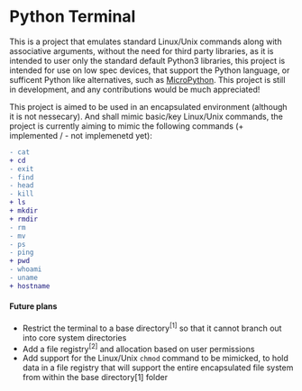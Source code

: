 # Python Terminal
This is a project that emulates standard Linux/Unix commands along with associative arguments, without the need for third party libraries, as it is intended to user only the standard default Python3 libraries, this project is intended for use on low spec devices, that support the Python language, or sufficent Python like alternatives, such as [MicroPython](https://github.com/micropython/micropython). This project is still in development, and any contributions would be much appreciated!

This project is aimed to be used in an encapsulated environment (although it is not nessecary). And shall mimic basic/key Linux/Unix commands, the project is currently aiming to mimic the following commands (+ implemented / - not implemenetd yet):
 ```diff
 - cat 
 + cd
 - exit
 - find
 - head
 - kill
 + ls
 + mkdir
 + rmdir
 - rm
 - mv
 - ps
 - ping
 + pwd
 - whoami
 - uname
 + hostname
 ```

#### Future plans
* Restrict the terminal to a base directory<sup>[1]</sup> so that it cannot branch out into core system directories
* Add a file registry<sup>[2]</sup> and allocation based on user permissions
* Add support for the Linux/Unix `chmod` command to be mimicked, to hold data in a file registry that will support the entire encapsulated file system from within the base directory[1] folder 
